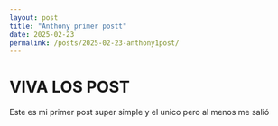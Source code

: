 ```yaml
---
layout: post
title: "Anthony primer postt"
date: 2025-02-23
permalink: /posts/2025-02-23-anthony1post/
---
```


# VIVA LOS POST
Este es mi primer post super simple y el unico pero al menos me salió